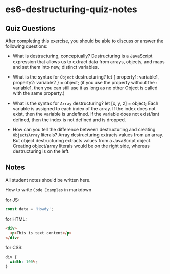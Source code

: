 # es6-destructuring-quiz-notes

## Quiz Questions

After completing this exercise, you should be able to discuss or answer the following questions:

- What is destructuring, conceptually?
  Destructuring is a JavaScript expression that allows us to extract data from arrays, objects, and maps and set them into new, distinct variables.

- What is the syntax for `Object` destructuring?
  let { property1: variable1, property2: variable2 } = object;
  (if you use the property without the : variable1, then you can still use it as long as no other Object is called with the same property.)

- What is the syntax for `Array` destructuring?
  let [x, y, z] = object;
  Each variable is assigned to each index of the array. If the index does not exist, then the variable is undefined. If the variable does not exist/isnt defined, then the index is not defined and is dropped.

- How can you tell the difference between destructuring and creating `Object`/`Array` literals?
  Array destructuring extracts values from an array. But object destructuring extracts values from a JavaScript object.
  Creating object/array literals would be on the right side, whereas destructuring is on the left.

## Notes

All student notes should be written here.

How to write `Code Examples` in markdown

for JS:

```javascript
const data = 'Howdy';
```

for HTML:

```html
<div>
  <p>This is text content</p>
</div>
```

for CSS:

```css
div {
  width: 100%;
}
```
